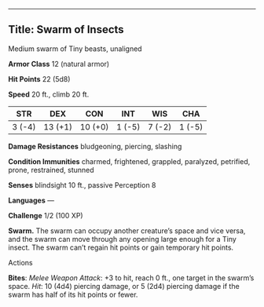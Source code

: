 -------------------------
Title: Swarm of Insects
-------------------------


Medium swarm of Tiny beasts, unaligned

**Armor Class** 12 (natural armor)

**Hit Points** 22 (5d8)

**Speed** 20 ft., climb 20 ft.

| STR    | DEX     | CON     | INT     | WIS     | CHA
|---------| -------- |--------- |--------- |---------| --------
| 3 (-4)   | 13 (+1)   | 10 (+0)   | 1 (-5)   | 7 (-2)   | 1 (-5)

**Damage Resistances** bludgeoning, piercing, slashing

**Condition Immunities** charmed, frightened, grappled, paralyzed,
petrified, prone, restrained, stunned

**Senses** blindsight 10 ft., passive Perception 8

**Languages** —

**Challenge** 1/2 (100 XP)


**Swarm.** The swarm can occupy another creature’s space and vice
versa, and the swarm can move through any opening large enough for a
Tiny insect. The swarm can’t regain hit points or gain temporary
hit points.


Actions

**Bites**: *Melee Weapon Attack*: +3 to hit, reach 0 ft., one target
in the swarm’s space. *Hit*: 10 (4d4) piercing damage, or 5 (2d4)
piercing damage if the swarm has half of its hit points or fewer.


